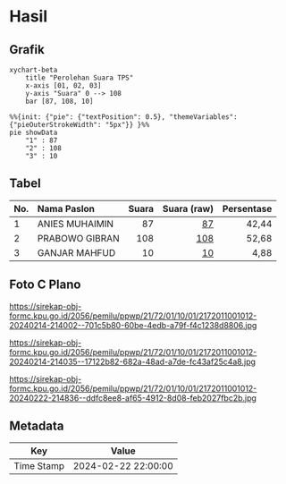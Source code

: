 # Hasil

## Grafik

```mermaid
xychart-beta
    title "Perolehan Suara TPS"
    x-axis [01, 02, 03]
    y-axis "Suara" 0 --> 108
    bar [87, 108, 10]
```

```mermaid
%%{init: {"pie": {"textPosition": 0.5}, "themeVariables": {"pieOuterStrokeWidth": "5px"}} }%%
pie showData
    "1" : 87
    "2" : 108
    "3" : 10
```

## Tabel

| No. | Nama Paslon    | Suara | Suara (raw) | Persentase |
|:--- |:-------------- | -----:| -----------:| ----------:|
| 1   | ANIES MUHAIMIN | 87    | [87][p-1]   | 42,44      |
| 2   | PRABOWO GIBRAN | 108   | [108][p-2]  | 52,68      |
| 3   | GANJAR MAHFUD  | 10    | [10][p-3]   | 4,88       |


[p-1]: https://github.com/gigit-pemilu/pemilu-2024-21-kepulauan-riau/blob/main/pilpres/hitung-suara/sub/21-kepulauan-riau/sub/72-kota-tanjung-pinang/sub/01-tanjung-pinang-barat/sub/1001-tanjung-pinang-barat/sub/012-tps/sub/paslon-1.txt
[p-2]: https://github.com/gigit-pemilu/pemilu-2024-21-kepulauan-riau/blob/main/pilpres/hitung-suara/sub/21-kepulauan-riau/sub/72-kota-tanjung-pinang/sub/01-tanjung-pinang-barat/sub/1001-tanjung-pinang-barat/sub/012-tps/sub/paslon-2.txt
[p-3]: https://github.com/gigit-pemilu/pemilu-2024-21-kepulauan-riau/blob/main/pilpres/hitung-suara/sub/21-kepulauan-riau/sub/72-kota-tanjung-pinang/sub/01-tanjung-pinang-barat/sub/1001-tanjung-pinang-barat/sub/012-tps/sub/paslon-3.txt

## Foto C Plano

https://sirekap-obj-formc.kpu.go.id/2056/pemilu/ppwp/21/72/01/10/01/2172011001012-20240214-214002--701c5b80-60be-4edb-a79f-f4c1238d8806.jpg

https://sirekap-obj-formc.kpu.go.id/2056/pemilu/ppwp/21/72/01/10/01/2172011001012-20240214-214035--17122b82-682a-48ad-a7de-fc43af25c4a8.jpg

https://sirekap-obj-formc.kpu.go.id/2056/pemilu/ppwp/21/72/01/10/01/2172011001012-20240222-214836--ddfc8ee8-af65-4912-8d08-feb2027fbc2b.jpg


## Metadata

| Key        | Value               |
| ---------- | ------------------- |
| Time Stamp | 2024-02-22 22:00:00 |



